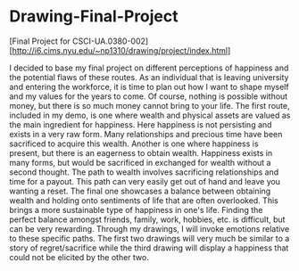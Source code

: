 # Drawing-Final-Project
[Final Project for CSCI-UA.0380-002][http://i6.cims.nyu.edu/~np1310/drawing/project/index.html]

I decided to base my final project on different perceptions of happiness and the potential flaws of these routes. As an individual that is leaving university and entering the workforce, it is time to plan out how I want to shape myself and my values for the years to come. Of course, nothing is possible without money, but there is so much money cannot bring to your life. The first route, included in my demo, is one where wealth and physical assets are valued as the main ingredient for happiness. Here happiness is not persisting and exists in a very raw form. Many relationships and precious time have been sacrificed to acquire this wealth. Another is one where happiness is present, but there is an eagerness to obtain wealth. Happiness exists in many forms, but would be sacrificed in exchanged for wealth without a second thought. The path to wealth involves sacrificing relationships and time for a payout. This path can very easily get out of hand and leave you wanting a reset. The final one showcases a balance between obtaining wealth and holding onto sentiments of life that are often overlooked. This brings a more sustainable type of happiness in one's life. Finding the perfect balance amongst friends, family, work, hobbies, etc. is difficult, but can be very rewarding. 
Through my drawings, I will invoke emotions relative to these specific paths. The first two drawings will very much be similar to a story of regret/sacrifice while the third drawing will display a happiness that could not be elicited by the other two. 
